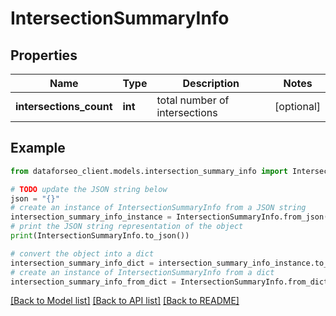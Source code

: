 # IntersectionSummaryInfo


## Properties

Name | Type | Description | Notes
------------ | ------------- | ------------- | -------------
**intersections_count** | **int** | total number of intersections | [optional] 

## Example

```python
from dataforseo_client.models.intersection_summary_info import IntersectionSummaryInfo

# TODO update the JSON string below
json = "{}"
# create an instance of IntersectionSummaryInfo from a JSON string
intersection_summary_info_instance = IntersectionSummaryInfo.from_json(json)
# print the JSON string representation of the object
print(IntersectionSummaryInfo.to_json())

# convert the object into a dict
intersection_summary_info_dict = intersection_summary_info_instance.to_dict()
# create an instance of IntersectionSummaryInfo from a dict
intersection_summary_info_from_dict = IntersectionSummaryInfo.from_dict(intersection_summary_info_dict)
```
[[Back to Model list]](../README.md#documentation-for-models) [[Back to API list]](../README.md#documentation-for-api-endpoints) [[Back to README]](../README.md)


